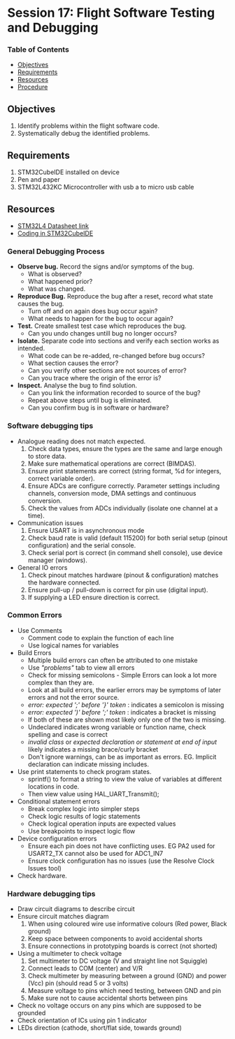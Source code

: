 # Session 17: Flight Software Testing and Debugging <!-- omit from toc -->

### Table of Contents <!-- omit from toc -->
- [Objectives](#objectives)
- [Requirements](#requirements)
- [Resources](#resources)
- [Procedure](#procedure)


## Objectives
1. Identify problems within the flight software code.
2. Systematically debug the identified problems.

## Requirements
1. STM32CubeIDE installed on device
1. Pen and paper
1. STM32L432KC Microcontroller with usb a to micro usb cable

## Resources
- [STM32L4 Datasheet link](https://www.st.com/resource/en/reference_manual/rm0394-stm32l41xxx42xxx43xxx44xxx45xxx46xxx-advanced-armbased-32bit-mcus-stmicroelectronics.pdf)
- [Coding in STM32CubeIDE](https://wiki.st.com/stm32mcu/wiki/STM32StepByStep:Getting_started_with_STM32_:_STM32_step_by_step)

### General Debugging Process <!-- omit from toc -->
- **Observe bug.** Record the signs and/or symptoms of the bug.
  - What is observed?
  - What happened prior?
  - What was changed.
- **Reproduce Bug.** Reproduce the bug after a reset, record what state causes the bug.
  - Turn off and on again does bug occur again?
  - What needs to happen for the bug to occur again?
- **Test.** Create smallest test case which reproduces the bug.
  - Can you undo changes untill bug no longer occurs?
- **Isolate.** Separate code into sections and verify each section works as intended.
  - What code can be re-added, re-changed before bug occurs?
  - What section causes the error?
  - Can you verify other sections are not sources of error?
  - Can you trace where the origin of the error is?
- **Inspect.** Analyse the bug to find solution.
  - Can you link the information recorded to source of the bug?
  - Repeat above steps until bug is eliminated.
  - Can you confirm bug is in software or hardware?

### Software debugging tips <!-- omit from toc -->
- Analogue reading does not match expected.
  1. Check data types, ensure the types are the same and large enough to store data.
  2. Make sure mathematical operations are correct (BIMDAS).
  3. Ensure print statements are correct (string format, %d for integers, correct variable order).
  4. Ensure ADCs are configure correctly. Parameter settings including channels, conversion mode, DMA settings and continuous conversion.
  5. Check the values from ADCs individually (isolate one channel at a time).
- Communication issues
  1. Ensure USART is in asynchronous mode
  2. Check baud rate is valid (default 115200) for both serial setup (pinout configuration) and the serial console.
  3. Check serial port is correct (in command shell console), use device manager (windows).
- General IO errors
  1. Check pinout matches hardware (pinout & configuration) matches the hardware connected.
  2. Ensure pull-up / pull-down is correct for pin use (digital input).
  3. If supplying a LED ensure direction is correct.
     
### Common Errors <!-- omit from toc -->
- Use Comments
  - Comment code to explain the function of each line
  - Use logical names for variables
- Build Errors
  - Multiple build errors can often be attributed to one mistake
  - Use *"problems"* tab to view all errors
  - Check for missing semicolons - Simple Errors can look a lot more complex than they are.
  - Look at all build errors, the earlier errors may be symptoms of later errors and not the error source.
  - *error: expected ';' before '}' token* : indicates a semicolon is missing
  - *error: expected ')' before ';' token* : indicates a bracket is missing
  - If both of these are shown most likely only one of the two is missing.
  - Undeclared indicates wrong variable or function name, check spelling and case is correct
  - *invalid class* or *expected declaration or statement at end of input* likely indicates a missing brace/curly bracket
  - Don't ignore warnings, can be as important as errors. EG. Implicit declaration can indicate missing includes.
- Use print statements to check program states.
  - sprintf() to format a string to view the value of variables at different locations in code.
  - Then view value using HAL_UART_Transmit();
- Conditional statement errors
  - Break complex logic into simpler steps
  - Check logic results of logic statements
  - Check logical operation inputs are expected values
  - Use breakpoints to inspect logic flow 
- Device configuration errors
  - Ensure each pin does not have conflicting uses. EG PA2 used for USART2_TX cannot also be used for ADC1_IN7
  - Ensure clock configuration has no issues (use the Resolve Clock Issues tool)
- Check hardware.

### Hardware debugging tips <!-- omit from toc -->
  - Draw circuit diagrams to describe circuit
  - Ensure circuit matches diagram
    1. When using coloured wire use informative colours (Red power, Black ground)
    2. Keep space between components to avoid accidental shorts
    3. Ensure connections in prototyping boards is correct (not shorted)
 - Using a multimeter to check voltage
   1. Set multimeter to DC voltage (V and straight line not Squiggle)
   2. Connect leads to COM (center) and V/R
   3. Check multimeter by measuring between a ground (GND) and power (Vcc) pin (should read 5 or 3 volts)
   4. Measure voltage to pins which need testing, between GND and pin
   5. Make sure not to cause accidental shorts between pins
- Check no voltage occurs on any pins which are supposed to be grounded
- Check orientation of ICs using pin 1 indicator
- LEDs direction (cathode, short/flat side, towards ground)
